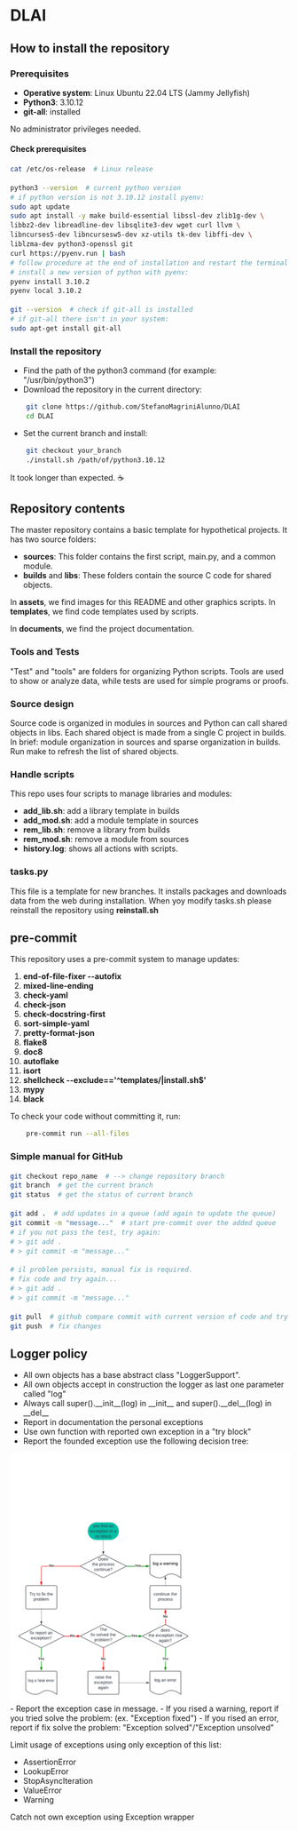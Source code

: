# DLAI

## How to install the repository

### Prerequisites

- **Operative system**: Linux Ubuntu 22.04 LTS (Jammy Jellyfish)
- **Python3**: 3.10.12
- **git-all**: installed

No administrator privileges needed.

#### Check prerequisites
~~~bash
cat /etc/os-release  # Linux release

python3 --version  # current python version
# if python version is not 3.10.12 install pyenv:
sudo apt update
sudo apt install -y make build-essential libssl-dev zlib1g-dev \
libbz2-dev libreadline-dev libsqlite3-dev wget curl llvm \
libncurses5-dev libncursesw5-dev xz-utils tk-dev libffi-dev \
liblzma-dev python3-openssl git
curl https://pyenv.run | bash
# follow procedure at the end of installation and restart the terminal
# install a new version of python with pyenv:
pyenv install 3.10.2
pyenv local 3.10.2

git --version  # check if git-all is installed
# if git-all there isn't in your system:
sudo apt-get install git-all
~~~


### Install the repository

- Find the path of the python3 command (for example: "/usr/bin/python3")
- Download the repository in the current directory:
~~~bash
    git clone https://github.com/StefanoMagriniAlunno/DLAI
    cd DLAI
~~~
- Set the current branch and install:
~~~bash
    git checkout your_branch
    ./install.sh /path/of/python3.10.12
~~~

It took longer than expected. ☕

## Repository contents

The master repository contains a basic template for hypothetical projects. It has two source folders:
- **sources**: This folder contains the first script, main.py, and a common module.
- **builds** and **libs**: These folders contain the source C code for shared objects.

In **assets**, we find images for this README and other graphics scripts.
In **templates**, we find code templates used by scripts.

In **documents**, we find the project documentation.


### Tools and Tests

"Test" and "tools" are folders for organizing Python scripts. Tools are used to show or analyze data, while tests are used for simple programs or proofs.

### Source design
Source code is organized in modules in sources and Python can call shared objects in libs. Each shared object is made from a single C project in builds. In brief: module organization in sources and sparse organization in builds.
Run make to refresh the list of shared objects.

### Handle scripts
This repo uses four scripts to manage libraries and modules:
- **add_lib.sh**: add a library template in builds
- **add_mod.sh**: add a module template in sources
- **rem_lib.sh**: remove a library from builds
- **rem_mod.sh**: remove a module from sources
- **history.log**: shows all actions with scripts.

### tasks.py
This file is a template for new branches. It installs packages and downloads data from the web during installation.
When yoy modify tasks.sh please reinstall the repository using **reinstall.sh**

## pre-commit
This repository uses a pre-commit system to manage updates:
1. **end-of-file-fixer --autofix**
2. **mixed-line-ending**
3. **check-yaml**
4. **check-json**
5. **check-docstring-first**
6. **sort-simple-yaml**
7. **pretty-format-json**
8. **flake8**
9. **doc8**
10. **autoflake**
11. **isort**
12. **shellcheck --exclude=='^templates/|install\.sh$'**
13. **mypy**
14. **black**

To check your code without committing it, run:
~~~bash
    pre-commit run --all-files
~~~

### Simple manual for GitHub

~~~bash
git checkout repo_name  # --> change repository branch
git branch  # get the current branch
git status  # get the status of current branch

git add .  # add updates in a queue (add again to update the queue)
git commit -m "message..."  # start pre-commit over the added queue
# if you not pass the test, try again:
# > git add .
# > git commit -m "message..."

# il problem persists, manual fix is required.
# fix code and try again...
# > git add .
# > git commit -m "message..."

git pull  # github compare commit with current version of code and try to merge yuor updates
git push  # fix changes
~~~

## Logger policy

- All own objects has a base abstract class "LoggerSupport".
- All own objects accept in construction the logger as last one parameter called "log"
- Always call super().\_\_init\_\_(log) in \_\_init\_\_ and super().\_\_del\_\_(log) in \_\_del\_\_
- Report in documentation the personal exceptions
- Use own function with reported own exception in a "try block"
- Report the founded exception use the following decision tree:
 <img src="assets/try_policy.png" title="" style="zoom:70%;" />
- Report the exception case in message.
- If you rised a warning, report if you tried solve the problem: (ex. "Exception fixed")
- If you rised an error, report if fix solve the problem: "Exception solved"/"Exception unsolved"

Limit usage of exceptions using only exception of this list:
- AssertionError
- LookupError
- StopAsyncIteration
- ValueError
- Warning

Catch not own exception using Exception wrapper

